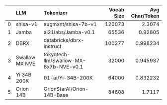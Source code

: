 |    | LLM            | Tokenizer                              |   Vocab Size |   Avg Char/Token |
|---:|:---------------|:---------------------------------------|-------------:|-----------------:|
|  0 | shisa-v1       | augmxnt/shisa-7b-v1                    |       120073 |         2.3074   |
|  1 | Jamba          | ai21labs/Jamba-v0.1                    |        65536 |         0.92805  |
|  2 | DBRX           | databricks/dbrx-instruct               |       100277 |         0.998234 |
|  3 | Swallow MX NVE | tokyotech-llm/Swallow-MX-8x7b-NVE-v0.1 |        32000 |         0.945937 |
|  4 | Yi 34B 200K    | 01-ai/Yi-34B-200K                      |        64000 |         0.832232 |
|  5 | Orion 14B      | OrionStarAI/Orion-14B-Base             |        84608 |         1.7117   |